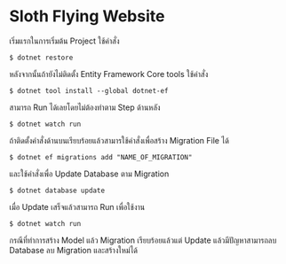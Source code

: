 # Sloth Flying Website

เริ่มแรกในการเริ่มต้น Project ใช้คำสั่ง
```console
$ dotnet restore
```

หลังจากนั้นถ้ายังไม่ติดตั้ง Entity Framework Core tools ใช้คำสั่ง
```shell
$ dotnet tool install --global dotnet-ef
```

สามารถ Run ได้เลยโดยไม่ต้องทำตาม Step ด้านหลัง
```shell
$ dotnet watch run
```

ถ้าติดตั้งคำสั่งด้านบนเรียบร้อยแล้วสามารใช้คำสั่งเพื่อสร้าง Migration File ได้
```shell
$ dotnet ef migrations add "NAME_OF_MIGRATION"
```

และใช้คำสั่งเพื่อ Update Database ตาม Migration
```shell
$ dotnet database update
```

เมื่อ Update เสร็จแล้วสามารถ Run เพื่อใช้งาน
```shell
$ dotnet watch run
```

กรณีที่ทำการสร้าง Model แล้ว Migration เรียบร้อยแล้วแต่ Update แล้วมีปัญหาสามารถลบ Database ลบ Migration และสร้างใหม่ได้
